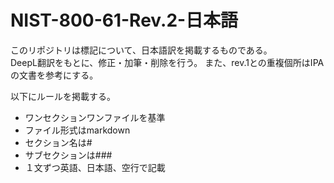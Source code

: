 # NIST-800-61-Rev.2-日本語
このリポジトリは標記について、日本語訳を掲載するものである。  
DeepL翻訳をもとに、修正・加筆・削除を行う。
また、rev.1との重複個所はIPAの文書を参考にする。

以下にルールを掲載する。
* ワンセクションワンファイルを基準  
* ファイル形式はmarkdown  
* セクション名は#  
* サブセクションは###  
* １文ずつ英語、日本語、空行で記載
